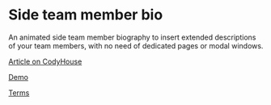 Side team member bio
=========

An animated side team member biography to insert extended descriptions of your team members, with no need of dedicated pages or modal windows.

[Article on CodyHouse](http://codyhouse.co/gem/side-team-member-bio/)

[Demo](http://codyhouse.co/demo/side-team-member-bio/)
 
[Terms](http://codyhouse.co/terms/)

